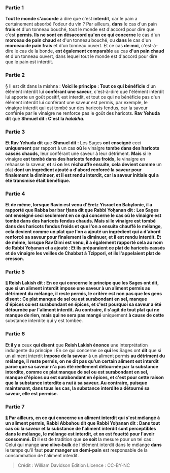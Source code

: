 
### Partie 1
<b>Tout le monde s'accorde</b> à dire que c'est <b>interdit,</b> car le pain a certainement absorbé l'odeur du vin ? Par ailleurs, <b>dans</b> le cas d'un pain <b>frais</b> et d'un tonneau bouché, tout le monde est d'accord</b> pour dire que c'est <b>permis. Ils ne sont en désaccord qu'en ce qui concerne</b> le cas d'un <b>morceau de pain chaud</b> et d'un tonneau bouché,</b> ou <b>dans</b> le cas d'un <b>morceau de pain frais</b> et d'un tonneau ouvert. Et ce</b> cas <b>de moi,</b> c'est-à-dire le cas de la bonde, <b>est également comparable</b> au cas <b>d'un pain chaud</b> et d'un tonneau ouvert,</b> dans lequel tout le monde est d'accord pour dire que le pain est interdit.

### Partie 2
§ Il est dit dans la mishna : <b>Voici le principe : Tout ce qui bénéficie</b> d'un élément interdit lui <b>conférant une saveur</b>, c'est-à-dire que l'élément interdit lui apporte un goût positif, est interdit, et tout ce qui ne bénéficie pas d'un élément interdit lui conférant une saveur est permis, par exemple, le vinaigre interdit qui est tombé sur des haricots fendus, car la saveur conférée par le vinaigre ne renforce pas le goût des haricots. <b>Rav Yehuda dit</b> que <b>Shmuel dit : C'est la <i>halakha</i>.</b>

### Partie 3
<b>Et Rav Yehuda dit</b> que <b>Shmuel dit :</b> Les Sages <b>ont enseigné</b> ceci <b>uniquement</b> par rapport à un cas <b>où</b> le vinaigre <b>tombe dans des haricots cassés chauds,</b> leur conférant une saveur à leur détriment. <b>Mais</b> si le vinaigre <b>est tombé dans des haricots fendus froids,</b> le vinaigre en rehausse la saveur, <b>et</b> si <b>on</b> les <b>réchauffe ensuite, cela devient comme</b> un plat <b>dont un ingrédient ajouté a d'abord <b>renforcé</b> la saveur <b>pour finalement la diminuer</b>, <b>et</b> il est rendu <b>interdit,</b> car la saveur initiale qui a été transmise était bénéfique.

### Partie 4
<b>Et de même, lorsque Ravin est venu</b> d'Eretz Yisrael en Babylonie, il a rapporté que <b>Rabba bar bar Ḥana dit</b> que <b>Rabbi Yoḥanan dit :</b> Les Sages <b>ont enseigné</b> ceci <b>seulement</b> en ce qui concerne le cas <b>où</b> le vinaigre <b>est tombé dans des haricots fendus chauds. Mais</b> si le vinaigre <b>est tombé dans des haricots fendus froids et que l'on</b> a ensuite <b>chauffé</b> le mélange, <b>cela devient comme</b> un plat <b>que l'on a ajouté un ingrédient qui a d'abord <b>renforcé</b> sa saveur <b>pour finalement la diminuer</b>, <b>et</b> il est rendu <b>interdit. Et de même, lorsque Rav Dimi est venu,</b> il a également rapporté cela au nom de Rabbi Yoḥanan et a ajouté : <b>Et ils préparaient ce</b> plat de haricots cassés et de vinaigre <b>les veilles de Chabbat à Tzippori, et ils l'appelaient plat de cresson.</b>

### Partie 5
§ <b>Reish Lakish dit :</b> En ce qui concerne le principe <b>que</b> les Sages ont <b>dit,</b> que si un aliment interdit <b>impose une saveur</b> à un aliment permis <b>au </b> détriment</b> du mélange, il reste permis, le critère est <b>non pas que</b> les gens <b>disent : Ce plat manque de sel</b> ou <b>est surabondant en sel, manque d'épices</b> ou <b>est surabondant en épices,</b> et c'est pourquoi sa saveur a été détournée par l'aliment interdit. <b>Au contraire,</b> il s'agit de <b>tout plat</b> qui ne manque de rien, mais qui ne sera pas mangé</b> uniquement <b>à cause de cette</b> substance interdite qui y est tombée.

### Partie 6
<b>Et il y a</b> ceux <b>qui disent</b> que <b>Reish Lakish énonce</b> une interprétation indulgente du principe : En ce qui concerne ce <b>qui</b> les Sages ont <b>dit</b> que si un aliment interdit <b>impose de la saveur</b> à un aliment permis <b>au <b>détriment</b> du mélange, il reste permis, <b>on ne dit pas</b> qu'un certain aliment est interdit parce que sa saveur n'a pas été réellement détournée par la substance interdite, comme <b>ce plat manque de sel</b> ou <b>est surabondant en sel, manque d'épices</b> ou <b>est surabondant en épices,</b> et c'est pour cette raison que la substance interdite a nui à sa saveur. <b>Au contraire,</b> puisque <b>maintenant, dans tous les cas,</b> la substance interdite a <b>détourné</b> sa saveur, elle est permise.

### Partie 7
§ Par ailleurs, en ce qui concerne un aliment interdit qui s'est mélangé à un aliment permis, <b>Rabbi Abbahou dit</b> que <b>Rabbi Yoḥanan dit :</b> Dans <b>tout</b> cas <b>où la saveur et la substance de</b> l'aliment interdit sont perceptibles dans le mélange, le mélange est <b>interdit,</b> et <b>on est fouetté pour</b> l'avoir consommé. Et</b> il est de tradition que <b>ce soit</b> la mesure pour un tel cas : Celui qui mange <b>une olive-bulk</b> de l'élément interdit dans le mélange <b>dans</b> le temps qu'il faut <b>pour manger un demi-pain</b> est responsable de la consommation de l'aliment interdit.

>Crédit : William Davidson Edition
>Licence : CC-BY-NC